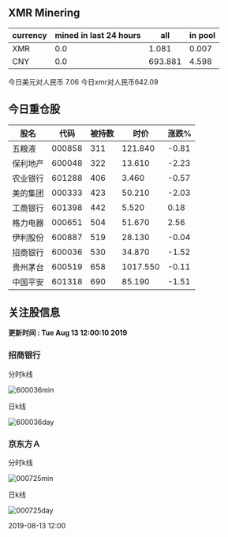 ## XMR Minering

|currency|mined in last 24 hours|all|in pool|
|---|---|---|---|
|XMR|0.0|1.081|0.007|
|CNY|0.0|693.881|4.598|

今日美元对人民币 7.06	今日xmr对人民币642.09


## 今日重仓股 

|股名|代码|被持数|时价|涨跌%|
|---|---|---|---|---|
|五粮液|000858|311|121.840|-0.81|
|保利地产|600048|322|13.610|-2.23|
|农业银行|601288|406|3.460|-0.57|
|美的集团|000333|423|50.210|-2.03|
|工商银行|601398|442|5.520|0.18|
|格力电器|000651|504|51.670|2.56|
|伊利股份|600887|519|28.130|-0.04|
|招商银行|600036|530|34.870|-1.52|
|贵州茅台|600519|658|1017.550|-0.11|
|中国平安|601318|690|85.190|-1.51|

## 关注股信息
**更新时间 : Tue Aug 13 12:00:10 2019**
### 招商银行 
分时k线

![600036min](http://image.sinajs.cn/newchart/min/n/sh600036.gif)

日k线

![600036day](http://image.sinajs.cn/newchart/daily/n/sh600036.gif)

### 京东方Ａ 
分时k线

![000725min](http://image.sinajs.cn/newchart/min/n/sz000725.gif)

日k线

![000725day](http://image.sinajs.cn/newchart/daily/n/sz000725.gif)

2019-08-13 12:00
